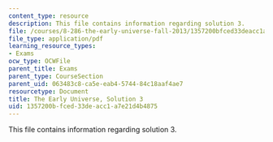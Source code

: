 ```yaml
---
content_type: resource
description: This file contains information regarding solution 3.
file: /courses/8-286-the-early-universe-fall-2013/1357200bfced33deacc1a7e21d4b4875_MIT8_286F13_q3sols.pdf
file_type: application/pdf
learning_resource_types:
- Exams
ocw_type: OCWFile
parent_title: Exams
parent_type: CourseSection
parent_uid: 063483c8-ca5e-eab4-5744-84c18aaf4ae7
resourcetype: Document
title: The Early Universe, Solution 3
uid: 1357200b-fced-33de-acc1-a7e21d4b4875
---
```

This file contains information regarding solution 3.